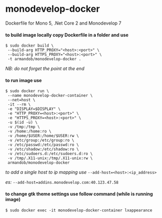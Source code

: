 # monodevelop-docker
Dockerfile for Mono 5, .Net Core 2 and Monodevelop 7


#### to build image locally copy Dockerfile in a folder and use 
```
$ sudo docker build \
 --build-arg HTTP_PROXY="<host>:<port>" \
 --build-arg HTTPS_PROXY="<host>:<port>" \
 -t armandob/monodevelop-docker . 

```

_NB: do not forget the point at the end_


#### to run image use
```
$ sudo docker run \
 --name monodevelop-docker-container \
 --net=host \
 -it --rm \
 -e "DISPLAY=$DISPLAY" \
 -e "HTTP_PROXY=<host>:<port>" \
 -e "HTTPS_PROXY=<host>:<port>" \
 -u $(id -u) \
 -v /tmp:/tmp \
 -v /home:/home:ro \
 -v /home/$USER:/home/$USER:rw \
 -v /etc/group:/etc/group:ro \
 -v /etc/passwd:/etc/passwd:ro \
 -v /etc/shadow:/etc/shadow:ro \
 -v /etc/sudoers.d:/etc/sudoers.d:ro \
 -v /tmp/.X11-unix:/tmp/.X11-unix:rw \
 armandob/monodevelop-docker

```
_to add a single host to ip mapping use_ ```--add-host=<host>:<ip_address>```

_es:_ ```--add-host=addins.monodevelop.com:40.123.47.58```


#### to change gtk theme settings use follow command (while is running image)
```
$ sudo docker exec -it monodevelop-docker-container lxappearance

```
